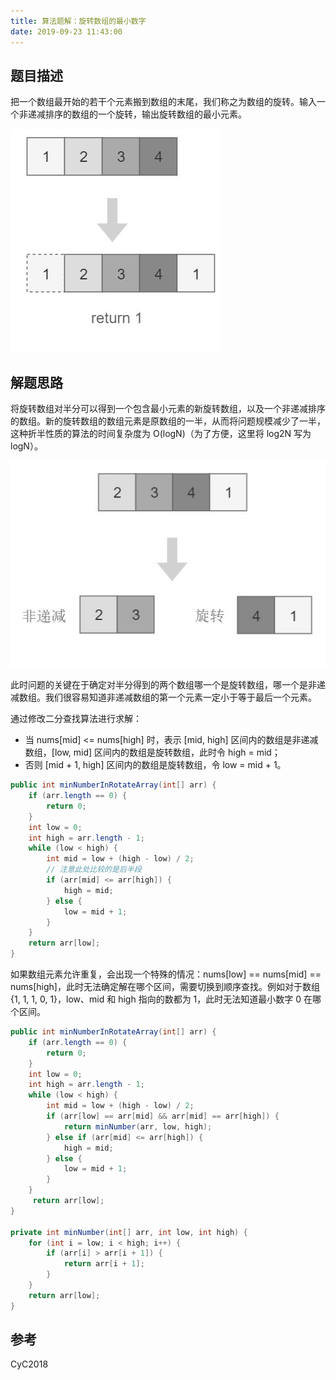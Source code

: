 ```yaml
---
title: 算法题解：旋转数组的最小数字
date: 2019-09-23 11:43:00
---
```

## 题目描述

把一个数组最开始的若干个元素搬到数组的末尾，我们称之为数组的旋转。输入一个非递减排序的数组的一个旋转，输出旋转数组的最小元素。

![](./20190923算法题解旋转数组的最小数字/1136672-20190923120306835-848118588.png)

## 解题思路

将旋转数组对半分可以得到一个包含最小元素的新旋转数组，以及一个非递减排序的数组。新的旋转数组的数组元素是原数组的一半，从而将问题规模减少了一半，这种折半性质的算法的时间复杂度为 O(logN)（为了方便，这里将 log2N 写为 logN）。

![](./20190923算法题解旋转数组的最小数字/1136672-20190923120322039-1689376065.png)

此时问题的关键在于确定对半分得到的两个数组哪一个是旋转数组，哪一个是非递减数组。我们很容易知道非递减数组的第一个元素一定小于等于最后一个元素。

通过修改二分查找算法进行求解：

- 当 nums[mid] <= nums[high] 时，表示 [mid, high] 区间内的数组是非递减数组，[low, mid] 区间内的数组是旋转数组，此时令 high = mid；
- 否则 [mid + 1, high] 区间内的数组是旋转数组，令 low = mid + 1。

```java
public int minNumberInRotateArray(int[] arr) {
    if (arr.length == 0) {
        return 0;
    }
    int low = 0;
    int high = arr.length - 1;
    while (low < high) {
        int mid = low + (high - low) / 2;
        // 注意此处比较的是后半段
        if (arr[mid] <= arr[high]) { 
            high = mid;
        } else {
            low = mid + 1;
        }
    }
    return arr[low];
}
```

如果数组元素允许重复，会出现一个特殊的情况：nums[low] == nums[mid] == nums[high]，此时无法确定解在哪个区间，需要切换到顺序查找。例如对于数组 {1, 1, 1, 0, 1}，low、mid 和 high 指向的数都为 1，此时无法知道最小数字 0 在哪个区间。

```java
public int minNumberInRotateArray(int[] arr) {
    if (arr.length == 0) {
        return 0;
    }
    int low = 0;
    int high = arr.length - 1;
    while (low < high) {
        int mid = low + (high - low) / 2;
        if (arr[low] == arr[mid] && arr[mid] == arr[high]) {
            return minNumber(arr, low, high);
        } else if (arr[mid] <= arr[high]) {
            high = mid;
        } else {
            low = mid + 1;
        }
    }
     return arr[low];
}

private int minNumber(int[] arr, int low, int high) {
    for (int i = low; i < high; i++) {
        if (arr[i] > arr[i + 1]) {
            return arr[i + 1];
        }
    }
    return arr[low];
}
```

## 参考

CyC2018